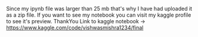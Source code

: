 Since my ipynb file was larger than 25 mb that's why I have had uploaded it as a zip file. If you want to see my notebook you can visit my kaggle profile to see it's preview. ThankYou 
Link to kaggle notebook -> https://www.kaggle.com/code/vishwasmishra1234/final
